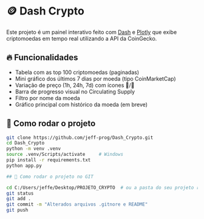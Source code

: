 # 🪙 Dash Crypto

Este projeto é um painel interativo feito com [Dash](https://dash.plotly.com/) e [Plotly](https://plotly.com/python/) que exibe criptomoedas em tempo real utilizando a API da CoinGecko.

## 🔥 Funcionalidades

- Tabela com as top 100 criptomoedas (paginadas)
- Mini gráfico dos últimos 7 dias por moeda (tipo CoinMarketCap)
- Variação de preço (1h, 24h, 7d) com ícones 🔺/🔻
- Barra de progresso visual no Circulating Supply
- Filtro por nome da moeda
- Gráfico principal com histórico da moeda (em breve)

## 🚀 Como rodar o projeto

```bash
git clone https://github.com/jeff-prog/Dash_Crypto.git
cd Dash_Crypto
python -m venv .venv
source .venv/Scripts/activate     # Windows
pip install -r requirements.txt
python app.py

## 🚀 Como rodar o projeto no GIT

cd C:/Users/jeffe/Desktop/PROJETO_CRYPTO  # ou a pasta do seu projeto real
git status
git add .
git commit -m "Alterados arquivos .gitnore e README"
git push


